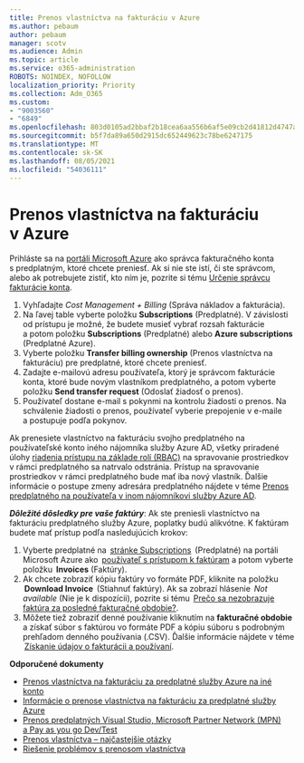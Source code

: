 ```yaml
---
title: Prenos vlastníctva na fakturáciu v Azure
ms.author: pebaum
author: pebaum
manager: scotv
ms.audience: Admin
ms.topic: article
ms.service: o365-administration
ROBOTS: NOINDEX, NOFOLLOW
localization_priority: Priority
ms.collection: Adm_O365
ms.custom:
- "9003560"
- "6849"
ms.openlocfilehash: 803d0105ad2bbaf2b18cea6aa556b6af5e09cb2d41812d4747aa703e6e7d7780
ms.sourcegitcommit: b5f7da89a650d2915dc652449623c78be6247175
ms.translationtype: MT
ms.contentlocale: sk-SK
ms.lasthandoff: 08/05/2021
ms.locfileid: "54036111"
---
```

# <a name="transfer-azure-billing-ownership"></a>Prenos vlastníctva na fakturáciu v Azure

Prihláste sa na [portáli Microsoft Azure](https://portal.azure.com/) ako správca fakturačného konta s predplatným, ktoré chcete preniesť. Ak si nie ste istí, či ste správcom, alebo ak potrebujete zistiť, kto ním je, pozrite si tému [Určenie správcu fakturácie konta](https://docs.microsoft.com/azure/cost-management-billing/understand/subscription-transfer#whoisaa).

1. Vyhľadajte _Cost Management + Billing_ (Správa nákladov a fakturácia).
1. Na ľavej table vyberte položku **Subscriptions** (Predplatné). V závislosti od prístupu je možné, že budete musieť vybrať rozsah fakturácie a potom položku **Subscriptions** (Predplatné) alebo **Azure subscriptions** (Predplatné Azure).
1. Vyberte položku **Transfer billing ownership** (Prenos vlastníctva na fakturáciu) pre predplatné, ktoré chcete preniesť.
1. Zadajte e-mailovú adresu používateľa, ktorý je správcom fakturácie konta, ktoré bude novým vlastníkom predplatného, a potom vyberte položku **Send transfer request** (Odoslať žiadosť o prenos).
1. Používateľ dostane e-mail s pokynmi na kontrolu žiadosti o prenos. Na schválenie žiadosti o prenos, používateľ vyberie prepojenie v e-maile a postupuje podľa pokynov.

Ak prenesiete vlastníctvo na fakturáciu svojho predplatného na používateľské konto iného nájomníka služby Azure AD, všetky priradené úlohy [riadenia prístupu na základe rolí (RBAC)](https://docs.microsoft.com/azure/role-based-access-control/overview?WT.mc_id=Portal-Microsoft_Azure_Support) na spravovanie prostriedkov v rámci predplatného sa natrvalo odstránia. Prístup na spravovanie prostriedkov v rámci predplatného bude mať iba nový vlastník. Ďalšie informácie o postupe zmeny adresára predplatného nájdete v téme [Prenos predplatného na používateľa v inom nájomníkovi služby Azure AD](https://docs.microsoft.com/azure/active-directory/managed-identities-azure-resources/known-issues?WT.mc_id=Portal-Microsoft_Azure_Support).

_**Dôležité dôsledky pre vaše faktúry**_: Ak ste preniesli vlastníctvo na fakturáciu predplatného služby Azure, poplatky budú alikvótne. K faktúram budete mať prístup podľa nasledujúcich krokov:  

1. Vyberte predplatné na  [stránke Subscriptions](https://portal.azure.com/#blade/Microsoft_Azure_Billing/SubscriptionsBlade)  (Predplatné) na portáli Microsoft Azure ako  [používateľ s prístupom k faktúram](https://docs.microsoft.com/azure/cost-management-billing/manage/manage-billing-access?WT.mc_id=Portal-Microsoft_Azure_Support) a potom vyberte položku  **Invoices** (Faktúry).
1. Ak chcete zobraziť kópiu faktúry vo formáte PDF, kliknite na položku  **Download Invoice**  (Stiahnuť faktúry). Ak sa zobrazí hlásenie  _Not available_ (Nie je k dispozícii), pozrite si tému  [Prečo sa nezobrazuje faktúra za posledné fakturačné obdobie?](https://docs.microsoft.com/azure/cost-management-billing/manage/download-azure-invoice-daily-usage-date?WT.mc_id=Portal-Microsoft_Azure_Support#noinvoice).
1. Môžete tiež zobraziť denné používanie kliknutím na **fakturačné obdobie** a získať súbor s faktúrou vo formáte PDF a kópiu súboru s podrobným prehľadom denného používania (.CSV). Ďalšie informácie nájdete v téme  [Získanie údajov o fakturácii a používaní](https://docs.microsoft.com/azure/cost-management-billing/manage/download-azure-invoice-daily-usage-date?WT.mc_id=Portal-Microsoft_Azure_Support).

**Odporučené dokumenty**

- [Prenos vlastníctva na fakturáciu za predplatné služby Azure na iné konto](https://docs.microsoft.com/azure/cost-management-billing/manage/billing-subscription-transfer)
- [Informácie o prenose vlastníctva na fakturáciu za predplatné služby Azure](https://docs.microsoft.com//azure/cost-management-billing/understand/subscription-transfer)
- [Prenos predplatných Visual Studio, Microsoft Partner Network (MPN) a Pay as you go Dev/Test](https://docs.microsoft.com/azure/billing/billing-subscription-transfer?WT.mc_id=Portal-Microsoft_Azure_Support#transferring-visual-studio-microsoft-partner-network-mpn-and-pay-as-you-go-devtest-subscriptions)
- [Prenos vlastníctva – najčastejšie otázky](https://docs.microsoft.com/azure/billing/billing-subscription-transfer?WT.mc_id=Portal-Microsoft_Azure_Support#frequently-asked-questions-faq-for-senders)
- [Riešenie problémov s prenosom vlastníctva](https://docs.microsoft.com/azure/billing/billing-subscription-transfer?WT.mc_id=Portal-Microsoft_Azure_Support#troubleshooting)
